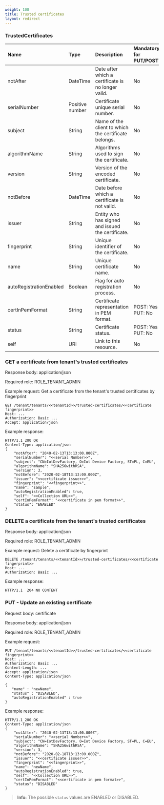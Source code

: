 ```yaml
---
weight: 100
title: Trusted certificates
layout: redirect
---
```


### TrustedCertificates

|Name|Type|Description|Mandatory for PUT/POST|
|:---|:---|:----------|:---------------------|
|notAfter|DateTime |Date after which a certificate is no longer valid.|No|
|serialNumber|Positive number |Certificate unique serial number.|No|
|subject|String |Name of the client to which the certificate belongs.|No|
|algorithmName|String |Algorithms used to sign the certificate.|No|
|version|String |Version of the encoded certificate.|No|
|notBefore|DateTime |Date before which a certificate is not valid.|No|
|issuer|String |Entity who has signed and issued the certificate.|No|
|fingerprint|String |Unique identifier of the certificate.|No 
|name|String |Unique certificate name.|No 
|autoRegistrationEnabled|Boolean |Flag for auto registration process.|No
|certInPemFormat|String |Certificate representation in PEM format.|POST: Yes <br>PUT: No
|status|String |Certificate status.|POST: Yes <br>PUT: No
|self|URI |Link to this resource.|No 

### GET a certificate from tenant's trusted certificates    

Response body: application/json

Required role: ROLE\_TENANT\_ADMIN

Example request: Get a certificate from the tenant's trusted certificates by fingerprint

    GET /tenant/tenants/<<tenantId>>/trusted-certificates/<<certificate fingerprint>>
    Host: ...
    Authorization: Basic ...
    Accept: application/json

Example response:
    
    HTTP/1.1 200 OK
    Content-Type: application/json
    {
        "notAfter": "2040-02-13T13:13:00.000Z",
        "serialNumber": "<<serial Number>>",
        "subject": "CN=IotDevFactory, O=Iot Device Factory, ST=PL, C=EU",
        "algorithmName": "SHA256withRSA",
        "version": 3,
        "notBefore": "2020-02-18T13:13:00.000Z",
        "issuer": "<<certificate issuer>>",
        "fingerprint": "<<fingerprint>>",
        "name": "sample",
        "autoRegistrationEnabled": true,
        "self": "<<Collection URL>>",
        "certInPemFormat": "<<certificate in pem format>>",
        "status": "ENABLED"
    }

### DELETE a certificate from the tenant's trusted certificates

Response body: application/json
  
Required role: ROLE\_TENANT\_ADMIN

Example request: Delete a certificate by fingerprint

     
    DELETE /tenant/tenants/<<tenantId>>/trusted-certificates/<<certificate fingerprint>>
    Host: ...
    Authorization: Basic ...

Example response:

    HTTP/1.1  204 NO CONTENT


### PUT - Update an existing certificate

Request body: certificate

Response body: application/json

Required role: ROLE\_TENANT\_ADMIN

Example request:

    PUT /tenant/tenants/<<tenantId>>/trusted-certificates/<<certificate fingerprint>>
    Host: ...
    Authorization: Basic ...
    Content-Length: ...
    Accept: application/json
    Content-Type: application/json

    {
       "name" : "newName",
       "status" : "DISABLED",
       "autoRegistrationEnabled" : true
    }

Example response:

    HTTP/1.1 200 OK
    Content-Type: application/json
    {
        "notAfter": "2040-02-13T13:13:00.000Z",
        "serialNumber": "<<serial Number>>",
        "subject": "CN=IotDevFactory, O=Iot Device Factory, ST=PL, C=EU",
        "algorithmName": "SHA256withRSA",
        "version": 3,
        "notBefore": "2020-02-18T13:13:00.000Z",
        "issuer": "<<certificate issuer>>",
        "fingerprint": "<<fingerprint>>",
        "name": "newName",
        "autoRegistrationEnabled": true,
        "self": "<<Collection URL>>",
        "certInPemFormat": "<<certificate in pem format>>",
        "status": "DISABLED"
    }

>**Info:** The possible `status` values are ENABLED or DISABLED.